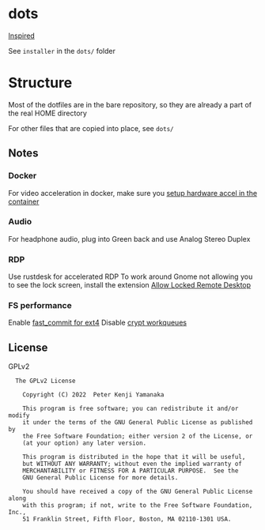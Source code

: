 # dots

[Inspired](https://www.atlassian.com/git/tutorials/dotfiles)

See `installer` in the `dots/` folder

# Structure

Most of the dotfiles are in the bare repository, so they are
already a part of the real HOME directory

For other files that are copied into place, see `dots/`

## Notes


### Docker
For video acceleration in docker, make sure you
[setup hardware accel in the container](https://jellyfin.org/docs/general/administration/hardware-acceleration#hardware-acceleration-on-docker-linux)

### Audio
For headphone audio, plug into Green back and use Analog Stereo Duplex

### RDP
Use rustdesk for accelerated RDP
To work around Gnome not allowing you to see the lock screen, install the extension
[Allow Locked Remote Desktop](https://extensions.gnome.org/extension/4338/allow-locked-remote-desktop/)

### FS performance
Enable [fast_commit for ext4](https://wiki.archlinux.org/title/Ext4#Enabling_fast_commit_in_existing_filesystems)
Disable [crypt workqueues](https://wiki.archlinux.org/title/Dm-crypt/Specialties)

## License

GPLv2

```
  The GPLv2 License

    Copyright (C) 2022  Peter Kenji Yamanaka

    This program is free software; you can redistribute it and/or modify
    it under the terms of the GNU General Public License as published by
    the Free Software Foundation; either version 2 of the License, or
    (at your option) any later version.

    This program is distributed in the hope that it will be useful,
    but WITHOUT ANY WARRANTY; without even the implied warranty of
    MERCHANTABILITY or FITNESS FOR A PARTICULAR PURPOSE.  See the
    GNU General Public License for more details.

    You should have received a copy of the GNU General Public License along
    with this program; if not, write to the Free Software Foundation, Inc.,
    51 Franklin Street, Fifth Floor, Boston, MA 02110-1301 USA.
```
